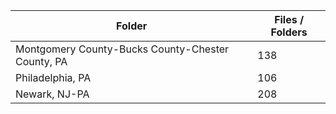 | Folder                                            |   Files / Folders |
|---------------------------------------------------|-------------------|
| Montgomery County-Bucks County-Chester County, PA |               138 |
| Philadelphia, PA                                  |               106 |
| Newark, NJ-PA                                     |               208 |